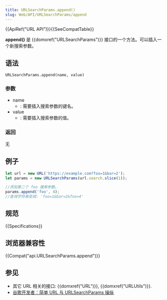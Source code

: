 ```yaml
---
title: URLSearchParams.append()
slug: Web/API/URLSearchParams/append
---
```


{{ApiRef("URL API")}}{{SeeCompatTable}}

**append()** 是 {{domxref("URLSearchParams")}} 接口的一个方法。可以插入一个新搜索参数。

## 语法

```plain
URLSearchParams.append(name, value)
```

### 参数

- name
  - : 需要插入搜索参数的键名。
- value
  - : 需要插入搜索参数的值。

### 返回

无

## 例子

```js
let url = new URL('https://example.com?foo=1&bar=2');
let params = new URLSearchParams(url.search.slice(1));

//添加第二个 foo 搜索参数。
params.append('foo', 4);
//查询字符串变成: 'foo=1&bar=2&foo=4'
```

## 规范

{{Specifications}}

## 浏览器兼容性

{{Compat("api.URLSearchParams.append")}}

## 参见

- 其它 URL 相关的接口: {{domxref("URL")}}, {{domxref("URLUtils")}}.
- [谷歌开发者：简单 URL 与 URLSearchParams 操纵](https://developers.google.com/web/updates/2016/01/urlsearchparams?hl=en)
